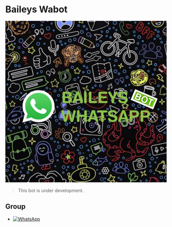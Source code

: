 # Baileys Wabot

<p style="text-align:center">
  <img src="./.github/rm/20210821_110622.jpg">
</p>

> This bot is under development.

## Group
* <a href="https://chat.whatsapp.com/Kr17kaCJQZQ0oiaU1q240y"><img alt="WhatsApp" src="https://img.shields.io/badge/WhatsApp%20Group-25D366?style=for-the-badge&logo=whatsapp&logoColor=white"/></a>
